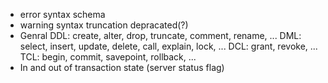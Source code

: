 - error
	syntax
	schema
- warning
	syntax
	truncation
	depracated(?)
- Genral
	DDL: create, alter, drop, truncate, comment, rename, ...
	DML: select, insert, update, delete, call, explain, lock, ...
	DCL: grant, revoke, ...
	TCL: begin, commit, savepoint, rollback, ...
- In and out of transaction state (server status flag)
